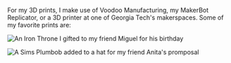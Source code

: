 For my 3D prints, I make use of Voodoo Manufacturing, my MakerBot Replicator, or a 3D printer at one of Georgia Tech's makerspaces. Some of my favorite prints are: 

![An Iron Throne I gifted to my friend Miguel for his birthday](https://sshussain.me/images/throne.png)

![A Sims Plumbob added to a hat for my friend Anita's promposal](https://sshussain.me/images/plumbob.png)
